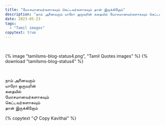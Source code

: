 ```yaml
---
title: "மோசமானவர்களாகவும் கெட்டவர்களாகவும் தான் இருக்கிறோம்"
description: "நாம் அனைவரும் யாரோ ஒருவரின் கதையில் மோசமானவர்களாகவும் கெட்டவர்களாகவும் தான் இருக்கிறோம்."
date: 2023-05-23
tags:
  - "Tamil images"
copytext: true
---
```


&nbsp;

{% image "tamilsms-blog-status4.png", "Tamil Quotes images" %}
{% download "tamilsms-blog-status4" %}

&nbsp;

<div id="getkavithai">

நாம் அனைவரும்  
யாரோ ஒருவரின்  
கதையில்  
மோசமானவர்களாகவும்  
கெட்டவர்களாகவும்  
தான் இருக்கிறோம்

</div>

{% copytext "📋 Copy Kavithai" %}
